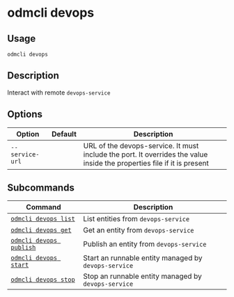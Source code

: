 # odmcli devops

## Usage

`odmcli devops`

## Description

Interact with remote `devops-service`

## Options

Option|Default|Description
-------|----------|-------
`--service-url`||URL of the devops-service. It must include the port. It overrides the value inside the properties file if it is present

## Subcommands

Command|Description
-------|----------
[`odmcli devops list`](cmd-devops-list.md)|List entities from `devops-service`
[`odmcli devops get`](cmd-devops-get.md)|Get an entity from `devops-service`
[`odmcli devops publish`](cmd-devops-publish.md)|Publish an entity from `devops-service`
[`odmcli devops start`](cmd-devops-start.md)|Start an runnable entity managed by `devops-service`
[`odmcli devops stop`](cmd-devops-stop.md)|Stop an runnable entity managed by `devops-service`

